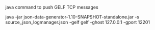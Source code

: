 java command to push GELF TCP messages 

java -jar json-data-generator-1.10-SNAPSHOT-standalone.jar -s source_json_logmanager.json -gelf gelf -ghost 127.0.0.1 -gport 12201

